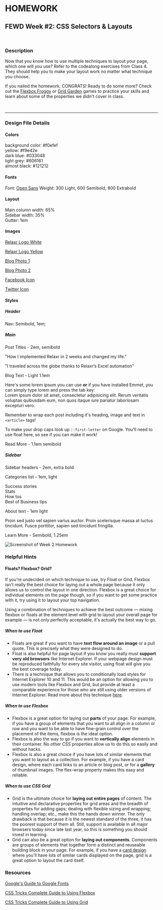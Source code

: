 # HOMEWORK

## FEWD Week #2: CSS Selectors & Layouts

<br>

### Description

Now that you know how to use multiple techniques to layout your page, which one will you use?  Refer to the codealong exercises from Class 4.  They should help you to make your layout work no matter what technique you choose.

If you nailed the homework, CONGRATS!  Ready to do some more?  Check out the [Flexbox Froggy](http://flexboxfroggy.com/) or [Grid Garden](http://cssgridgarden.com/) games to practice your skills and learn about some of the properties we didn't cover in class.

<br>

---

### Design File Details

#### Colors

background color: #f0efef<br>
yellow: #f9e42e<br>
dark blue: #033048<br>
light grey: #606161<br>
almost black: #121212<br>

#### Fonts

Font: [Open Sans](https://fonts.google.com/?query=open+sans)
Weight: 300 Light, 600 Semibold, 800 Extrabold

#### Layout

Main column width: 65% <br>
Sidebar width: 35% <br>
Gutter: 1em <br>

#### Images

[Relaxr Logo White](relaxr-images/relaxr-logo-yellow.svg)

[Relaxr Logo Yellow](relaxr-images/relaxr-logo-white.svg)

[Blog Photo 1](https://raw.githubusercontent.com/jmeade11/FEWD/master/Class4/homework/relaxr-images/blog_photo1.jpg)

[Blog Photo 2](https://raw.githubusercontent.com/jmeade11/FEWD/master/Class4/homework/relaxr-images/blog_photo2.jpg)

[Facebook Icon](relaxr-images/facebook.svg)

[Twitter Icon](relaxr-images/twitter.svg)


#### Styles

##### Header

Nav: Semibold, 1em;

##### Main 

Post Titles - 2em, semibold

"How I implemented Relaxr in 2 weeks and changed my life."

"I traveled across the globe thanks to Relaxr’s Excel automation"

Blog Text - Light 1.1em

Here's some lorem ipsum you can use **or** if you have installed Emmet, you can simply type lorem and press the tab key:<br>
Lorem ipsum dolor sit amet, consectetur adipisicing elit. Rerum veritatis voluptas quibusdam eum, non quos itaque iure pariatur laboriosam excepturi vero.

Remember to wrap each post including it's heading, image and text in `<article>` tags!

To make your drop caps look up `::first-letter` on Google.  You'll need to use float here, so see if you can make it work!

Read More - 1.1em semibold

##### Sidebar

Sidebar headers - 2em, extra bold

Categories list - 1em, light

Success stories <br>
Stats <br>
How tos <br>
Best of Business tips

About text - 1em light

Proin sed justo vel sapien varius auctor. Proin scelerisque massa at luctus tincidunt. Fusce porttitor, sapien sed tincidunt fringilla.

Learn More - Semibold, 1.25em

![Screenshot of Week 2 Homework](../../embedded-images/relaxr_blog.jpg)

### Helpful Hints

#### Floats? Flexbox? Grid?

If you're undecided on which technique to use, try Float or Grid.  Flexbox isn't really the best choice for laying out a whole page because it only allows us to control the layout in one direction.  Flexbox is a great choice for individual elements on the page though, so if you want to get some practice with it, try using it to layout your top navigation.

Using a combination of techniques to achieve the best outcome — mixing flexbox or floats at the element level with grid to layout your overall page for example — is not only perfectly acceptable, it's actually the best way to go.

##### When to use Float

- Floats are great if you want to have **text flow around an image** or a pull quote.  This is precisely what they were designed to do.
- Float is also helpful for page layout if you know you really must **support very old browsers** like Internet Explorer.  If your webpage design must be reproduced faithfully for every site visitor, using float will give you the best coverage today.
- There is a technique that allows you to conditionally load styles for Internet Explorer 10 and 11.  This would be an option for allowing you to use modern tools like Flexbox and Grid, but provide at least a comparable experience for those who are still using older versions of Internet Explorer.  Read more about this technique [here](https://paper-leaf.com/blog/2014/09/targeting-ie-10-11-browsers-css/).

##### When to use Flexbox

- Flexbox is a great option for laying out **parts** of your page.  For example, if you have a group of elements that you want to all align in a column or row and you want to be able to have fine-grain control over the placement of the items, flexbox is the ideal option.
- Flexbox is also the way to go if you want to **vertically align** elements in their container.  No other CSS properties allow us to do this so easily and without hacks.
- Flexbox is also a great choice if you have lots of similar elements that you want to layout as a collection.  For example, if you have a card design, where each card links to an article or blog post, or for a **gallery** of thumbnail images.  The flex-wrap property makes this easy and reliable.

##### When to use CSS Grid

- Grid is the ultimate choice for **laying out entire pages** of content.  The intuitive and declarative properties for grid areas and the breadth of properties for adding gaps; dealing with flexible sizing and wrapping; handling overlap; etc., make this the hands down winner.  The only drawback is that because it is the newest standard of the three, it has the poorest support of them all.  Still, support is available in all major browsers today since late last year, so this is something you should invest in learning.
- Grid can also be a great option for **laying out components**.  Components are groups of elements that together form a distinct and reuseable building block in your page.  For example, if you have a [card design](https://econsultancy.com/blog/64646-15-delicious-examples-of-card-based-web-design) where you'll have lots of similar cards displayed on the page, grid is a great option to layout the card itself.

### Resources

[Google's Guide to Google Fonts](https://developers.google.com/fonts/docs/getting_started)

[CSS Tricks Complete Guide to Using Flexbox](https://css-tricks.com/snippets/css/a-guide-to-flexbox/)

[CSS Tricks Complete Guide to Using Grid](https://css-tricks.com/snippets/css/complete-guide-grid/)


